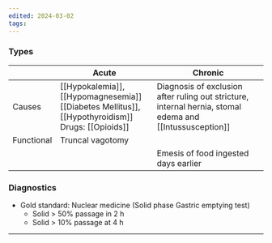 ```yaml
---
edited: 2024-03-02
tags:
---
```

### Types

|            | Acute                                                                                                  | Chronic                                                                                                  |
| ---------- | ------------------------------------------------------------------------------------------------------ | -------------------------------------------------------------------------------------------------------- |
| Causes     | [[Hypokalemia]], [[Hypomagnesemia]]<br>[[Diabetes Mellitus]], [[Hypothyroidism]]<br>Drugs: [[Opioids]] | Diagnosis of exclusion after ruling out stricture, internal hernia, stomal edema and [[Intussusception]] |
| Functional | Truncal vagotomy                                                                                       |                                                                                                          |
|            |                                                                                                        | Emesis of food ingested days earlier                                                                     |

### Diagnostics
- Gold standard: Nuclear medicine (Solid phase Gastric emptying test)
	- Solid > 50% passage in 2 h
	- Solid > 10% passage at 4 h
---
